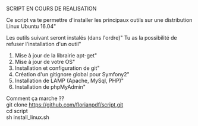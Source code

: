 

SCRIPT EN COURS DE REALISATION

Ce script va te permettre d'installer les principaux outils sur une distribution Linux Ubuntu 16.04"

Les outils suivant seront instalés (dans l'ordre)"
Tu as la possibilité de refuser l'installation d'un outil"

1. Mise à jour de la librairie apt-get"
2. Mise à jour de votre OS"
3. Installation et configuration de git"
4. Création d'un gitignore global pour Symfony2"
5. Installation de LAMP (Apache, MySql, PHP)"
6. Installation de phpMyAdmin"

Comment ça marche ??  
git clone https://github.com/florianpdf/script.git  
cd script  
sh install_linux.sh  
